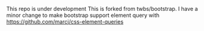 This repo is under development This is forked from twbs/bootstrap. I have a minor change to make bootstrap support element query with https://github.com/marcj/css-element-queries
